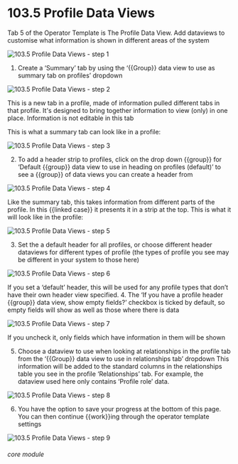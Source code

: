 # 103.5 Profile Data Views

Tab 5 of the Operator Template is The Profile Data View. Add dataviews to customise what information is shown in different areas of the system

![103.5 Profile Data Views - step 1](103.5_Profile_Data_Views_im_1.png)

1. Create a ‘Summary’ tab by using the ‘{{Group}} data view to use as summary tab on profiles’ dropdown

![103.5 Profile Data Views - step 2](103.5_Profile_Data_Views_im_2.png)

This is a new tab in a profile, made of information pulled different tabs in that profile. It&#039;s designed to bring together information to view (only) in one place. Information is not editable in this tab

This is what a summary tab can look like in a profile:

![103.5 Profile Data Views - step 3](103.5_Profile_Data_Views_im_3.png)

2. To add a header strip to profiles, click on the drop down {{group}} for ‘Default {{group}} data view to use in heading on profiles (default)’ to see a {{group}} of data views you can create a header from

![103.5 Profile Data Views - step 4](103.5_Profile_Data_Views_im_4.png)

Like the summary tab, this takes information from different parts of the profile. In this {{linked case}} it presents it in a strip at the top. This is what it will look like in the profile:

![103.5 Profile Data Views - step 5](103.5_Profile_Data_Views_im_5.png)

3. Set the a default header for all profiles, or choose  different header dataviews for different types of profile (the types of profile you see may be different in your system to those here)

![103.5 Profile Data Views - step 6](103.5_Profile_Data_Views_im_6.png)

If you set a ‘default’ header, this will be used for any profile types that don’t have their own header view specified.
4. The ‘If you have a profile header {{group}} data view, show empty fields?’ checkbox is ticked by default, so empty fields will show as well as those where there is data

![103.5 Profile Data Views - step 7](103.5_Profile_Data_Views_im_7.png)

If you uncheck it, only fields which have information in them will be shown

5. Choose a dataview to use when looking at relationships in the profile tab from the ‘{{Group}} data view to use in relationships tab’ dropdown
This information will be added to the standard columns in the relationships table you see in the profile ‘Relationships’ tab. For example, the dataview used here only contains ‘Profile role’ data.

![103.5 Profile Data Views - step 8](103.5_Profile_Data_Views_im_8.png)

6. You have the option to save your progress at the bottom of this page. You can then continue {{work}}ing through the operator template settings

![103.5 Profile Data Views - step 9](103.5_Profile_Data_Views_im_9.png)


###### core module